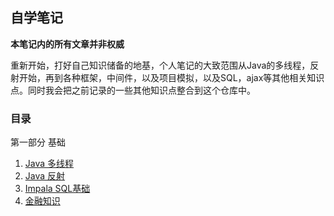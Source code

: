 ## 自学笔记

__本笔记内的所有文章并非权威__

重新开始，打好自己知识储备的地基，个人笔记的大致范围从Java的多线程，反射开始，再到各种框架，中间件，以及项目模拟，以及SQL，ajax等其他相关知识点。同时我会把之前记录的一些其他知识点整合到这个仓库中。

### 目录

第一部分 基础

1. [Java 多线程](https://github.com/sqsqsqw/Java-Notepad/blob/master/basic/Thread.md)
2. [Java 反射](https://github.com/sqsqsqw/Java-Notepad/blob/master/basic/Reflection.md)
3. [Impala SQL基础](https://github.com/sqsqsqw/Java-Notepad/blob/master/basic/Impala.md)
4. [金融知识](https://github.com/sqsqsqw/Java-Notepad/blob/master/basic/FinanceBusiness.md)